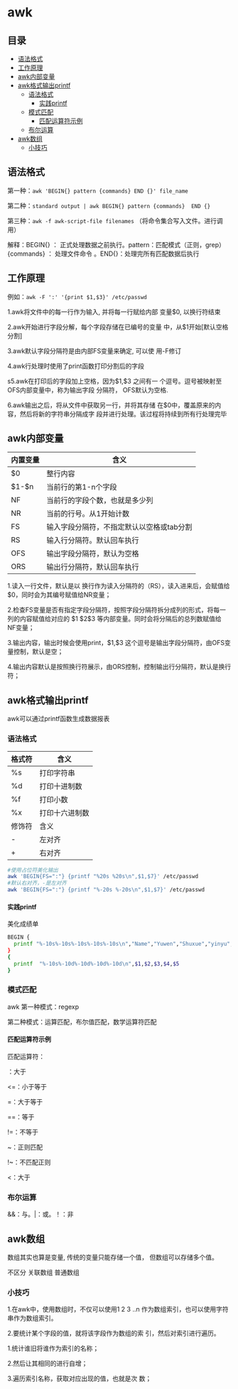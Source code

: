 # awk

## 目录

-   [语法格式](#语法格式)
-   [工作原理](#工作原理)
-   [awk内部变量](#awk内部变量)
-   [awk格式输出printf](#awk格式输出printf)
    -   [语法格式](#语法格式)
        -   [实践printf](#实践printf)
    -   [模式匹配](#模式匹配)
        -   [匹配运算符示例](#匹配运算符示例)
    -   [布尔运算](#布尔运算)
-   [awk数组](#awk数组)
    -   [小技巧](#小技巧)

## 语法格式

第一种：`awk 'BEGIN{} pattern {commands} END {}' file_name`

第二种：`standard output | awk BEGIN{} pattern {commands}  END {}`

第三种：`awk -f awk-script-file filenames` （将命令集合写入文件。进行调用）

解释：BEGIN{} ： 正式处理数据之前执行。pattern：匹配模式（正则，grep）{commands} ： 处理文件命令 。END{}：处理完所有匹配数据后执行

## 工作原理

例如：`awk -F ':' '{print $1,$3}' /etc/passwd`

1.awk将文件中的每一行作为输入, 并将每一行赋给内部
变量\$0, 以换行符结束

2.awk开始进行字段分解，每个字段存储在已编号的变量
中，从\$1开始\[默认空格分割]

3.awk默认字段分隔符是由内部FS变量来确定, 可以使
用-F修订

4.awk行处理时使用了print函数打印分割后的字段

s5.awk在打印后的字段加上空格，因为\$1,\$3 之间有一
个逗号。逗号被映射至OFS内部变量中，称为输出字段
分隔符， OFS默认为空格.

6.awk输出之后，将从文件中获取另一行，并将其存储
在\$0中，覆盖原来的内容，然后将新的字符串分隔成字
段并进行处理。该过程将持续到所有行处理完毕

## awk内部变量

| 内置变量    | 含义                     |
| ------- | ---------------------- |
| \$0     | 整行内容                   |
| \$1-\$n | 当前行的第1-n个字段            |
| NF      | 当前行的字段个数，也就是多少列        |
| NR      | 当前的行号。从1开始计数           |
| FS      | 输入字段分隔符，不指定默认以空格或tab分割 |
| RS      | 输入行分隔符。默认回车执行          |
| OFS     | 输出字段分隔符，默认为空格          |
| ORS     | 输出行分隔符，默认回车执行          |

1.读入一行文件，默认是以 换行作为读入分隔符的（RS），读入进来后，会赋值给\$0，同时会为其编号赋值给NR变量；

2.检查FS变量是否有指定字段分隔符，按照字段分隔符拆分成列的形式，将每一列的内容赋值给对应的 \$1 \$2\$3 等内部变量。同时会将分隔后的总列数赋值给 NF变量；

3.输出内容，输出时候会使用print，\$1,\$3 这个逗号是输出字段分隔符，由OFS变量控制，默认是空；

4.输出内容默认是按照换行符展示，由ORS控制，控制输出行分隔符，默认是换行符；

## awk格式输出printf

awk可以通过printf函数生成数据报表

### 语法格式

| 格式符 | 含义      |
| --- | ------- |
| %s  | 打印字符串   |
| %d  | 打印十进制数  |
| %f  | 打印小数    |
| %x  | 打印十六进制数 |
| 修饰符 | 含义      |
| -   | 左对齐     |
| +   | 右对齐     |

```bash
#使用占位符美化输出
awk 'BEGIN{FS=":"} {printf "%20s %20s\n",$1,$7}' /etc/passwd
#默认右对齐，-是左对齐
awk 'BEGIN{FS=":"} {printf "%-20s %-20s\n",$1,$7}' /etc/passwd

```

#### 实践printf

美化成绩单

```bash
BEGIN {
  printf "%-10s%-10s%-10s%-10s%-10s\n","Name","Yuwen","Shuxue","yinyu","qita"
}
{ 
  printf  "%-10s%-10d%-10d%-10d%-10d\n",$1,$2,$3,$4,$5
}
```

### 模式匹配

awk 第一种模式：regexp

第二种模式：运算匹配，布尔值匹配，数学运算符匹配

#### 匹配运算符示例

匹配运算符：

：大于

<=：小于等于

\=：大于等于

\==：等于

!=：不等于

\~：正则匹配

!\~：不匹配正则

<：大于

### 布尔运算

&&：与。|：或。！：非

## awk数组

数组其实也算是变量, 传统的变量只能存储一个值，
但数组可以存储多个值。

不区分 关联数组 普通数组

### 小技巧

1.在awk中，使用数组时，不仅可以使用1 2 3 ..n
作为数组索引，也可以使用字符串作为数组索引。

2.要统计某个字段的值，就将该字段作为数组的索
引，然后对索引进行遍历。

1.统计谁旧将谁作为索引的名称；

2.然后让其相同的进行自增；

3.遍历索引名称，获取对应出现的值，也就是次
数；
